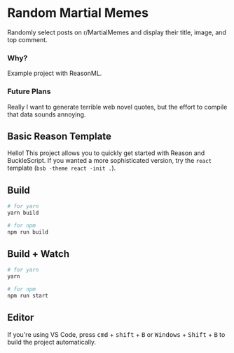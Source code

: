 # Random Martial Memes

Randomly select posts on r/MartialMemes and display their title, image, and top comment.

### Why?

Example project with ReasonML.

### Future Plans

Really I want to generate terrible web novel quotes, but the effort to compile that data sounds annoying.

## Basic Reason Template

Hello! This project allows you to quickly get started with Reason and BuckleScript. If you wanted a more sophisticated version, try the `react` template (`bsb -theme react -init .`).

## Build

```bash
# for yarn
yarn build

# for npm
npm run build
```

## Build + Watch

```bash
# for yarn
yarn

# for npm
npm run start
```

## Editor

If you're using VS Code, press <kbd>cmd</kbd> + <kbd>shift</kbd> + <kbd>B</kbd> or <kbd>Windows</kbd> + <kbd>Shift</kbd> + <kbd>B</kbd> to build the project automatically.
